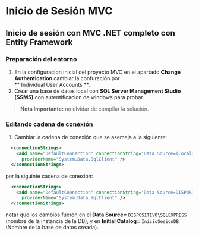 # Inicio de Sesión MVC

## Inicio de sesión con MVC .NET completo con Entity Framework

### Preparación del entorno

1. En la configuracion inicial del proyecto MVC en el apartado **Change Authentication** cambiar la confuración por   
** Individual User Accounts **.
2. Crear una base de datos local con **SQL Server Management Studio (SSMS)** con autentificacion de windows para probar.

> **Nota Importante:** no olvidar de compilar la solución. 

### Editando cadena de conexión

1. Cambiar la cadena de conexión que se asemeja a la siguiente:
```xml
  <connectionStrings>
    <add name="DefaultConnection" connectionString="Data Source=(LocalDb)\MSSQLLocalDB;AttachDbFilename=|DataDirectory|\aspnet-InicioSesionMVC-20170919081721.mdf;Initial Catalog=aspnet-InicioSesionMVC-20170919081721;Integrated Security=True"
      providerName="System.Data.SqlClient" />
  </connectionStrings>
```

por la siguinte cadena de conexión:

```xml
  <connectionStrings>
    <add name="DefaultConnection" connectionString="Data Source=DISPOSITIVO\SQLEXPRESS;Initial Catalog=InicioSesionDB;Integrated Security=True"
      providerName="System.Data.SqlClient" />
  </connectionStrings>
```

notar que los cambios fueron en el **Data Source=** `DISPOSITIVO\SQLEXPRESS` (nombre de la instancia de la DB), y en **Initial Catalog=** `InicioSesionDB` (Nombre de la base de datos creada).
